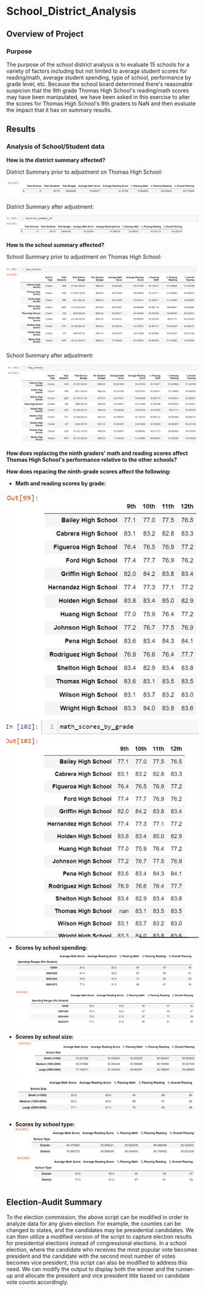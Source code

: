 # School_District_Analysis

## Overview of Project

### Purpose
The purpose of the school district analysis is to evaluate 15 schools for a variety of factors including but not limited to average student scores for reading/math, average student spending, type of school, performance by grade level, etc. Because the school board determined there's reasonable suspicion that the 9th grade Thomas High School's reading/math scores may have been manipulated, we have been asked in this exercise to alter the scores for Thomas High School's 9th graders to NaN and then evaluate the impact that it has on summary results. 

## Results

### Analysis of School/Student data

**How is the district summary affected?**

District Summary prior to adjustment on Thomas High School:

![](Pictures/district_summary.PNG)  

District Summary after adjustment:

![](Pictures/district_summary_nothomas.PNG)

**How is the school summary affected?**

School Summary prior to adjustment on Thomas High School:

![](Pictures/school_summary.PNG) 

School Summary after adjustment: 

![](Pictures/school_summary_badthomas.PNG) 

**How does replacing the ninth graders' math and reading scores affect Thomas High School's performance relative to the other schools?** 

**How does repacing the ninth-grade scores affect the following:**

  - **Math and reading scores by grade:** 
      
  ![](Pictures/math_bygrade.PNG) 
  ![](Pictures/math_bygrade_badthomas.PNG) 
  
  - **Scores by school spending:**
  ![](Pictures/spending_ranges.PNG) 
  ![](Pictures/spending_ranges_badthomas.PNG) 
  
  - **Scores by school size:**
  ![](Pictures/size_ranges.PNG) 
  ![](Pictures/size_ranges_badthomas.PNG)
  
  - **Scores by school type:**
  ![](Pictures/school_type.PNG) 
  ![](Pictures/school_type_badthomas.PNG)
  
## Election-Audit Summary

To the election commission, the above script can be modified in order to analyze data for any given election. For example, the counties can be changed to states, and the candidates may be presidential candidates. We can then utilize a modified version of the script to capture election results for presidential elections instead of congressional elections. In a school election, where the candidate who receives the most popular vote becomes president and the candidate with the second most number of votes becomes vice president, this script can also be modified to address this need. We can modify the output to display both the winner and the runner-up and allocate the president and vice president title based on candidate vote counts accordingly. 
